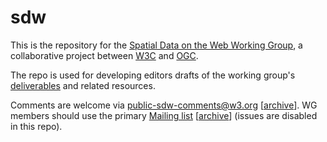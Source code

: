sdw
===

This is the repository for the <a href="http://www.w3.org/2015/sdw/">Spatial Data on the Web Working Group</a>, a collaborative project between <a href="http://www.w3.org/">W3C</a> and <a href="http://www.opengeospatial.org/">OGC</a>.

The repo is used for developing editors drafts of the working group's <a href="http://www.w3.org/2015/spatial/charter#deliverables">deliverables</a> and related resources.

Comments are welcome via <a href="mailto:public-sdw-comments@w3.org">public-sdw-comments@w3.org</a> [<a href="https://lists.w3.org/Archives/Public/public-sdw-comments/">archive</a>]. WG members should use the primary <a href="mailto:public-sdw-wg@w3.org">Mailing list</a> [<a href="https://lists.w3.org/Archives/Public/public-sdw-wg/">archive</a>] (issues are disabled in this repo).


